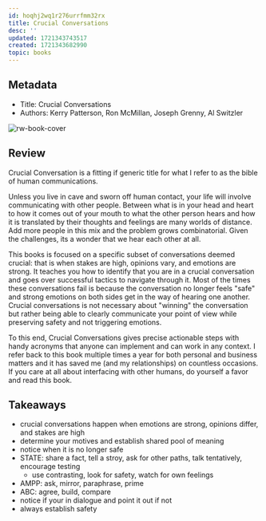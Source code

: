 ```yaml
---
id: hoqhj2wq1r276urrfmm32rx
title: Crucial Conversations
desc: ''
updated: 1721343743517
created: 1721343682990
topic: books
---
```


## Metadata
- Title: Crucial Conversations
- Authors: Kerry Patterson, Ron McMillan, Joseph Grenny, Al Switzler

![rw-book-cover](https://images-na.ssl-images-amazon.com/images/I/51fGo0WXJTL._SL200_.jpg)

## Review

Crucial Conversation is a fitting if generic title for what I refer to as the bible of human communications.

Unless you live in cave and sworn off human contact, your life will involve communicating with other people.
Between what is in your head and heart to how it comes out of your mouth to what the other person hears and how it is translated by their thoughts and feelings are many worlds of distance. 
Add more people in this mix and the problem grows combinatorial. 
Given the challenges, its a wonder that we hear each other at all.

This books is focused on a specific subset of conversations deemed crucial: that is when stakes are high, opinions vary, and emotions are strong.
It teaches you how to identify that you are in a crucial conversation and goes over successful tactics to navigate through it. 
Most of the times these conversations fail is because the conversation no longer feels "safe" and strong emotions on both sides get in the way of hearing one another. 
Crucial conversations is not necessary about "winning" the conversation but rather being able to clearly communicate your point of view while preserving safety and not triggering emotions.

To this end, Crucial Conversations gives precise actionable steps with handy acronyms that anyone can implement and can work in any context. 
I refer back to this book multiple times a year for both personal and business matters and it has saved me (and my relationships) on countless occasions. 
If you care at all about interfacing with other humans, do yourself a favor and read this book.

## Takeaways
- crucial conversations happen when emotions are strong, opinions differ, and stakes are high
- determine your motives and establish shared pool of meaning
- notice when it is no longer safe 
- STATE: share a fact, tell a stroy, ask for other paths, talk tentatively, encourage testing
  - use contrasting, look for safety, watch for own feelings
- AMPP: ask, mirror, paraphrase, prime
- ABC: agree, build, compare
- notice if your in dialogue and point it out if not
- always establish safety

